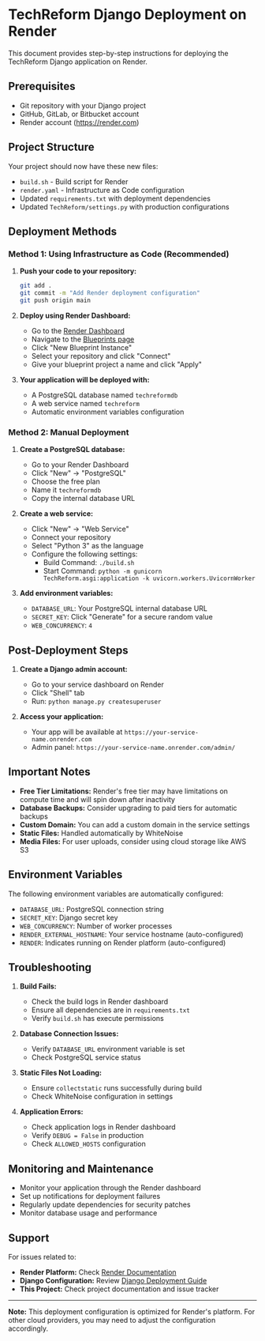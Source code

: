 # TechReform Django Deployment on Render

This document provides step-by-step instructions for deploying the TechReform Django application on Render.

## Prerequisites

- Git repository with your Django project
- GitHub, GitLab, or Bitbucket account
- Render account (<https://render.com>)

## Project Structure

Your project should now have these new files:

- `build.sh` - Build script for Render
- `render.yaml` - Infrastructure as Code configuration
- Updated `requirements.txt` with deployment dependencies
- Updated `TechReform/settings.py` with production configurations

## Deployment Methods

### Method 1: Using Infrastructure as Code (Recommended)

1. **Push your code to your repository:**

   ```bash
   git add .
   git commit -m "Add Render deployment configuration"
   git push origin main
   ```

2. **Deploy using Render Dashboard:**
   - Go to the [Render Dashboard](https://dashboard.render.com)
   - Navigate to the [Blueprints page](https://dashboard.render.com/blueprints)
   - Click "New Blueprint Instance"
   - Select your repository and click "Connect"
   - Give your blueprint project a name and click "Apply"

3. **Your application will be deployed with:**
   - A PostgreSQL database named `techreformdb`
   - A web service named `techreform`
   - Automatic environment variables configuration

### Method 2: Manual Deployment

1. **Create a PostgreSQL database:**
   - Go to your Render Dashboard
   - Click "New" → "PostgreSQL"
   - Choose the free plan
   - Name it `techreformdb`
   - Copy the internal database URL

2. **Create a web service:**
   - Click "New" → "Web Service"
   - Connect your repository
   - Select "Python 3" as the language
   - Configure the following settings:
     - Build Command: `./build.sh`
     - Start Command: `python -m gunicorn TechReform.asgi:application -k uvicorn.workers.UvicornWorker`

3. **Add environment variables:**
   - `DATABASE_URL`: Your PostgreSQL internal database URL
   - `SECRET_KEY`: Click "Generate" for a secure random value
   - `WEB_CONCURRENCY`: `4`

## Post-Deployment Steps

1. **Create a Django admin account:**
   - Go to your service dashboard on Render
   - Click "Shell" tab
   - Run: `python manage.py createsuperuser`

2. **Access your application:**
   - Your app will be available at `https://your-service-name.onrender.com`
   - Admin panel: `https://your-service-name.onrender.com/admin/`

## Important Notes

- **Free Tier Limitations:** Render's free tier may have limitations on compute time and will spin down after inactivity
- **Database Backups:** Consider upgrading to paid tiers for automatic backups
- **Custom Domain:** You can add a custom domain in the service settings
- **Static Files:** Handled automatically by WhiteNoise
- **Media Files:** For user uploads, consider using cloud storage like AWS S3

## Environment Variables

The following environment variables are automatically configured:

- `DATABASE_URL`: PostgreSQL connection string
- `SECRET_KEY`: Django secret key
- `WEB_CONCURRENCY`: Number of worker processes
- `RENDER_EXTERNAL_HOSTNAME`: Your service hostname (auto-configured)
- `RENDER`: Indicates running on Render platform (auto-configured)

## Troubleshooting

1. **Build Fails:**
   - Check the build logs in Render dashboard
   - Ensure all dependencies are in `requirements.txt`
   - Verify `build.sh` has execute permissions

2. **Database Connection Issues:**
   - Verify `DATABASE_URL` environment variable is set
   - Check PostgreSQL service status

3. **Static Files Not Loading:**
   - Ensure `collectstatic` runs successfully during build
   - Check WhiteNoise configuration in settings

4. **Application Errors:**
   - Check application logs in Render dashboard
   - Verify `DEBUG = False` in production
   - Check `ALLOWED_HOSTS` configuration

## Monitoring and Maintenance

- Monitor your application through the Render dashboard
- Set up notifications for deployment failures
- Regularly update dependencies for security patches
- Monitor database usage and performance

## Support

For issues related to:

- **Render Platform:** Check [Render Documentation](<https://render.com/docs>)
- **Django Configuration:** Review [Django Deployment Guide](<https://docs.djangoproject.com/en/stable/howto/deployment/>)
- **This Project:** Check project documentation and issue tracker

---

**Note:** This deployment configuration is optimized for Render's platform. For other cloud providers, you may need to adjust the configuration accordingly.
